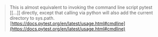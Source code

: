 
> This is almost equivalent to invoking the command line script pytest [[...]] directly, except that calling via python will also add the current directory to sys.path.
[https://docs.pytest.org/en/latest/usage.html#cmdline](https://docs.pytest.org/en/latest/usage.html#cmdline)
